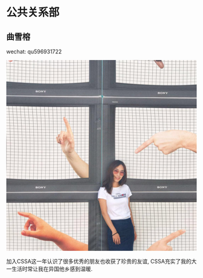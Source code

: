 # 公共关系部

## 曲雪榕

wechat: qu596931722

![](.gitbook/assets/1314134166-xuerong-qu.jpg)

加入CSSA这一年认识了很多优秀的朋友也收获了珍贵的友谊, CSSA充实了我的大一生活时常让我在异国他乡感到温暖.

